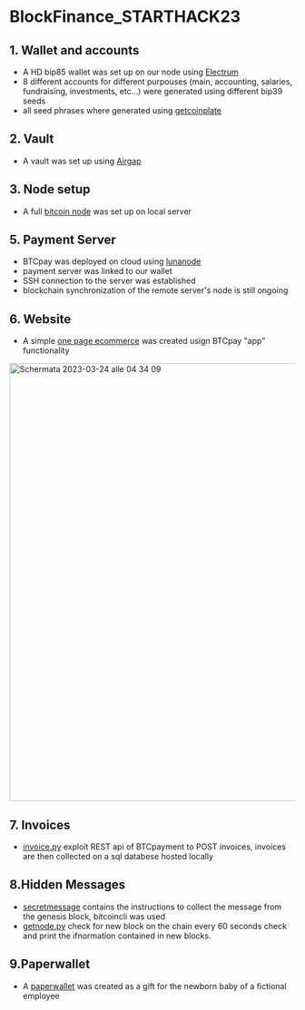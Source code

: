 # BlockFinance_STARTHACK23

## 1. Wallet and accounts 
- A HD bip85 wallet was set up on our node using [Electrum](https://electrum.org)
- 8 different accounts for different purpouses (main, accounting, salaries, fundraising, investments, etc...) were generated using different bip39 seeds 
- all seed phrases where generated using [getcoinplate](https://getcoinplate.com/bip39-seed-phrase-mnemonics-generator-offline-online-tool/)

## 2. Vault 
- A vault was set up using [Airgap](https://github.com/airgap-it/airgap-vault)

## 3. Node setup 
- A full [bitcoin node](https://github.com/lexdumitrache/BlockFinance_STARTHACK23/blob/main/bitcoin.conf) was set up on local server
  
## 5. Payment Server
- BTCpay was deployed on cloud using [lunanode](https://www.lunanode.com)
- payment server was linked to our wallet 
- SSH connection to the server was established 
- blockchain synchronization of the remote server's node is still ongoing 

## 6. Website 
- A simple [one page ecommerce](https://btcpay943121.lndyn.com/apps/2MqxSZgNypVSrqYsLEBt9rR17fhx/pos) was created usign BTCpay "app" functionality 
<img width="772" alt="Schermata 2023-03-24 alle 04 34 09" src="https://user-images.githubusercontent.com/128647197/227454632-57d9c3f9-3493-465a-a2f9-cd0c3e0898a1.png">

## 7. Invoices 
- [invoice.py](https://github.com/lexdumitrache/BlockFinance_STARTHACK23/blob/main/invoice.py) exploit REST api of BTCpayment to POST invoices, invoices are then collected on a sql databese hosted locally

## 8.Hidden Messages
- [secretmessage](https://github.com/lexdumitrache/BlockFinance_STARTHACK23/blob/main/secretmessage.txt) contains the instructions to collect the message from the genesis block, bitcoincli was used
- [getnode.py](https://github.com/lexdumitrache/BlockFinance_STARTHACK23/blob/main/getNode.py) check for new block on the chain every 60 seconds check and print the ifnormation contained in new blocks.

## 9.Paperwallet
- A [paperwallet](https://github.com/lexdumitrache/BlockFinance_STARTHACK23/blob/main/paperwallet_gift.pdf) was created as a gift for the newborn baby of a fictional employee
